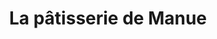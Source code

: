 ---
title: "La pâtisserie de Manue"
url: /saint-martin-de-seignanx/la-patisserie-de-manue/
shop: Konditorei
---